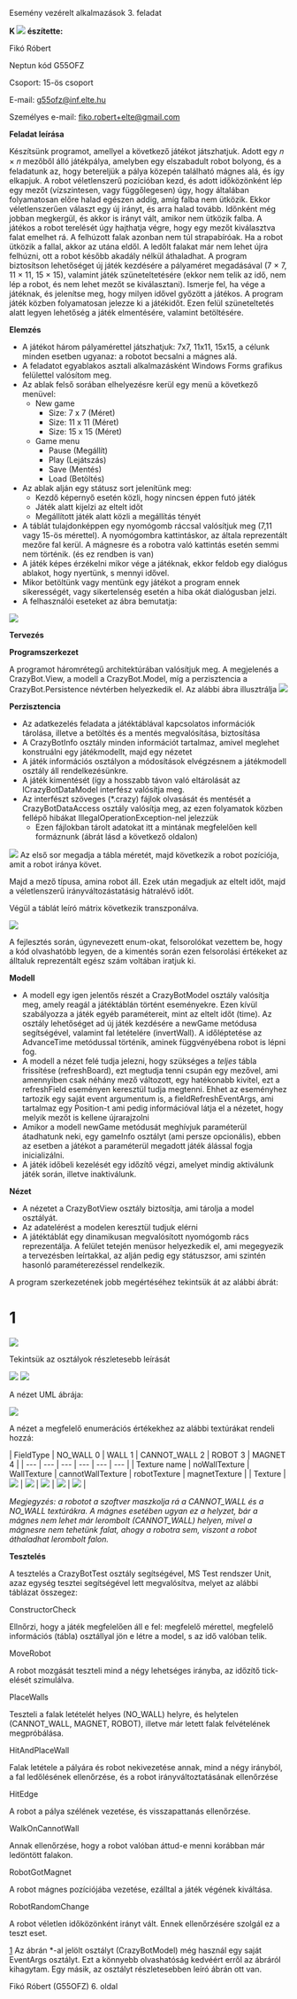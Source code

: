 Esemény vezérelt alkalmazások 3. feladat

**K ![](RackMultipart20201118-4-11029pc_html_685a88dde4041b51.png) észítette:**

Fikó Róbert

Neptun kód G55OFZ

Csoport: 15-ös csoport

E-mail: [g55ofz@inf.elte.hu](mailto:g55ofz@inf.elte.hu)

Személyes e-mail: [fiko.robert+elte@gmail.com](mailto:fiko.robert+elte@gmail.com)

**Feladat leírása**

Készítsünk programot, amellyel a következő játékot játszhatjuk. Adott egy 𝑛 × 𝑛 mezőből álló játékpálya, amelyben egy elszabadult robot bolyong, és a feladatunk az, hogy betereljük a pálya közepén található mágnes alá, és így elkapjuk. A robot véletlenszerű pozícióban kezd, és adott időközönként lép egy mezőt (vízszintesen, vagy függőlegesen) úgy, hogy általában folyamatosan előre halad egészen addig, amíg falba nem ütközik. Ekkor véletlenszerűen választ egy új irányt, és arra halad tovább. Időnként még jobban megkergül, és akkor is irányt vált, amikor nem ütközik falba. A játékos a robot terelését úgy hajthatja végre, hogy egy mezőt kiválasztva falat emelhet rá. A felhúzott falak azonban nem túl strapabíróak. Ha a robot ütközik a fallal, akkor az utána eldől. A ledőlt falakat már nem lehet újra felhúzni, ott a robot később akadály nélkül áthaladhat. A program biztosítson lehetőséget új játék kezdésére a pályaméret megadásával (7 × 7, 11 × 11, 15 × 15), valamint játék szüneteltetésére (ekkor nem telik az idő, nem lép a robot, és nem lehet mezőt se kiválasztani). Ismerje fel, ha vége a játéknak, és jelenítse meg, hogy milyen idővel győzött a játékos. A program játék közben folyamatosan jelezze ki a játékidőt. Ezen felül szüneteltetés alatt legyen lehetőség a játék elmentésére, valamint betöltésére.

**Elemzés**

- A játékot három pályamérettel játszhatjuk: 7x7, 11x11, 15x15, a célunk minden esetben ugyanaz: a robotot becsalni a mágnes alá.
- A feladatot egyablakos asztali alkalmazásként Windows Forms grafikus felülettel valósítom meg.
- Az ablak felső sorában elhelyezésre kerül egy menü a következő menüvel:
  - New game
    - Size: 7 x 7 (Méret)
    - Size: 11 x 11 (Méret)
    - Size: 15 x 15 (Méret)
  - Game menu
    - Pause (Megállít)
    - Play (Lejátszás)
    - Save (Mentés)
    - Load (Betöltés)
- Az ablak alján egy státusz sort jelenítünk meg:
  - Kezdő képernyő esetén közli, hogy nincsen éppen futó játék
  - Játék alatt kijelzi az eltelt időt
  - Megállított játék alatt közli a megállítás tényét
- A táblát tulajdonképpen egy nyomógomb ráccsal valósítjuk meg (7,11 vagy 15-ös mérettel). A nyomógombra kattintáskor, az általa reprezentált mezőre fal kerül. A mágnesre és a robotra való kattintás esetén semmi nem történik. (és ez rendben is van)
- A játék képes érzékelni mikor vége a játéknak, ekkor feldob egy dialógus ablakot, hogy nyertünk, s mennyi idővel.
- Mikor betöltünk vagy mentünk egy játékot a program ennek sikerességét, vagy sikertelenség esetén a hiba okát dialógusban jelzi.
- A felhasználói eseteket az ábra bemutatja:

![](RackMultipart20201118-4-11029pc_html_baa01bcc9f60566c.png)

**Tervezés**

**Programszerkezet**

A programot háromrétegű architektúrában valósítjuk meg. A megjelenés a CrazyBot.View, a modell a CrazyBot.Model, míg a perzisztencia a CrazyBot.Persistence névtérben helyezkedik el. Az alábbi ábra illusztrálja ![](RackMultipart20201118-4-11029pc_html_ce3a06306fff5f66.png)

**Perzisztencia**

- Az adatkezelés feladata a játéktáblával kapcsolatos információk tárolása, illetve a betöltés és a mentés megvalósítása, biztosítása
- A CrazyBotInfo osztály minden információt tartalmaz, amivel meglehet konstruálni egy játékmodellt, majd egy nézetet
- A játék információs osztályon a módosítások elvégzésnem a játékmodell osztály áll rendelkezésünkre.
- A játék kimentését (így a hosszabb távon való eltárolását az ICrazyBotDataModel interfész valósítja meg.
- Az interfészt szöveges (\*.crazy) fájlok olvasását és mentését a CrazyBotDataAccess osztály valósítja meg, az ezen folyamatok közben fellépő hibákat IllegalOperationException-nel jelezzük
  - Ezen fájlokban tárolt adatokat itt a mintának megfelelően kell formáznunk (ábrát lásd a következő oldalon)

![](RackMultipart20201118-4-11029pc_html_3ae1e320a3640565.gif) Az első sor megadja a tábla méretét, majd következik a robot pozíciója, amit a robot iránya követ.

Majd a mező típusa, amina robot áll. Ezek után megadjuk az eltelt időt, majd a véletlenszerű irányváltozástatásig hátralévő időt.

Végül a táblát leíró mátrix következik transzponálva.

![](RackMultipart20201118-4-11029pc_html_cbbe04436ab0389d.png)

A fejlesztés során, úgynevezett enum-okat, felsorolókat vezettem be, hogy a kód olvashatóbb legyen, de a kimentés során ezen felsorolási értékeket az álltaluk reprezentált egész szám voltában iratjuk ki.

**Modell**

- A modell egy igen jelentős részét a CrazyBotModel osztály valósítja meg, amely reagál a játéktáblán történt eseményekre. Ezen kívül szabályozza a játék egyéb paramétereit, mint az eltelt időt (time). Az osztály lehetőséget ad új játék kezdésére a newGame metódusa segítségével, valamint fal letételére (invertWall). A időléptetése az AdvanceTime metódussal történik, aminek függvényébena robot is lépni fog.
- A modell a nézet felé tudja jelezni, hogy szükséges a _teljes_ tábla frissítése (refreshBoard), ezt megtudja tenni csupán egy mezővel, ami amennyiben csak néhány mező változott, egy hatékonabb kivitel, ezt a refreshField eseményen keresztül tudja megtenni. Ehhet az eseményhez tartozik egy saját event argumentum is, a fieldRefreshEventArgs, ami tartalmaz egy Position-t ami pedig információval látja el a nézetet, hogy melyik mezőt is kellene újrarajzolni
- Amikor a modell newGame metódusát meghívjuk paraméterül átadhatunk neki, egy gameInfo osztályt (ami persze opcionális), ebben az esetben a játékot a paraméterül megadott játék álással fogja inicializálni.
- A játék időbeli kezelését egy időzítő végzi, amelyet mindig aktiválunk játék során, illetve inaktiválunk.

**Nézet**

- A nézetet a CrazyBotView osztály biztosítja, ami tárolja a model osztályát.
- Az adatelérést a modelen keresztül tudjuk elérni
- A játéktáblát egy dinamikusan megvalósított nyomógomb rács reprezentálja. A felület tetején menüsor helyezkedik el, ami megegyezik a tervezésben leírtakkal, az alján pedig egy státuszsor, ami szintén hasonló paraméterezéssel rendelkezik.

A program szerkezetének jobb megértéséhez tekintsük át az alábbi ábrát:
# 1

![](RackMultipart20201118-4-11029pc_html_eb199a32eac3fb37.png)

Tekintsük az osztályok részletesebb leírását

![](RackMultipart20201118-4-11029pc_html_fe5eb30049d39ddf.png) ![](RackMultipart20201118-4-11029pc_html_f82aa4436bc9784a.png)

A nézet UML ábrája:

![](RackMultipart20201118-4-11029pc_html_dfc410fab148c4d6.png)

A nézet a megfelelő enumerációs értékekhez az alábbi textúrákat rendeli hozzá:

| FieldType | NO\_WALL
 0 | WALL
 1 | CANNOT\_WALL
 2 | ROBOT
 3 | MAGNET
 4 |
| --- | --- | --- | --- | --- | --- |
| Texture name | noWallTexture | WallTexture | cannotWallTexture | robotTexture | magnetTexture |
| Texture | ![](RackMultipart20201118-4-11029pc_html_3e7ae9216091c539.png)
 | ![](RackMultipart20201118-4-11029pc_html_c79de80ae864aa7c.png)
 | ![](RackMultipart20201118-4-11029pc_html_eb8b499a54ff42a8.png)
 | ![](RackMultipart20201118-4-11029pc_html_5d1020fb6aff1840.png)
 | ![](RackMultipart20201118-4-11029pc_html_1241e406d4e55900.png)
 |

_Megjegyzés: a robotot a szoftver maszkolja rá a CANNOT\_WALL és a NO\_WALL textúrákra. A mágnes esetében ugyan ez a helyzet, bár a mágnes nem lehet már lerombolt (CANNOT\_WALL) helyen, mivel a mágnesre nem tehetünk falat, ahogy a robotra sem, viszont a robot áthaladhat lerombolt falon._

**Tesztelés**

A tesztelés a CrazyBotTest osztály segítségével, MS Test rendszer Unit, azaz egység tesztei segítségével lett megvalósítva, melyet az alábbi táblázat összegez:

ConstructorCheck

Ellnőrzi, hogy a játék megfelelően áll e fel: megfelelő mérettel, megfelelő információs (tábla) osztállyal jön e létre a model, s az idő valóban telik.

MoveRobot

A robot mozgását teszteli mind a négy lehetséges irányba, az időzítő tick-elését szimulálva.

PlaceWalls

Teszteli a falak letételét helyes (NO\_WALL) helyre, és helytelen (CANNOT\_WALL, MAGNET, ROBOT), illetve már letett falak felvételének megpróbálása.

HitAndPlaceWall

Falak letétele a pályára és robot nekivezetése annak, mind a négy irányból, a fal ledőlésének ellenőrzése, és a robot irányváltoztatásának ellenőrzése

HitEdge

A robot a pálya szélének vezetése, és visszapattanás ellenőrzése.

WalkOnCannotWall

Annak ellenőrzése, hogy a robot valóban áttud-e menni korábban már ledöntött falakon.

RobotGotMagnet

A robot mágnes pozíciójába vezetése, ezálltal a játék végének kiváltása.

RobotRandomChange

A robot véletlen időközönként irányt vált. Ennek ellenőrzésére szolgál ez a teszt eset.

[1](#sdfootnote1anc) Az ábrán \*-al jelölt osztályt (CrazyBotModel) még használ egy saját EventArgs osztályt. Ezt a könnyebb olvashatóság kedvéért erről az ábráról kihagytam. Egy másik, az osztályt részletesebben leíró ábrán ott van.

Fikó Róbert (G55OFZ) 6. oldal
